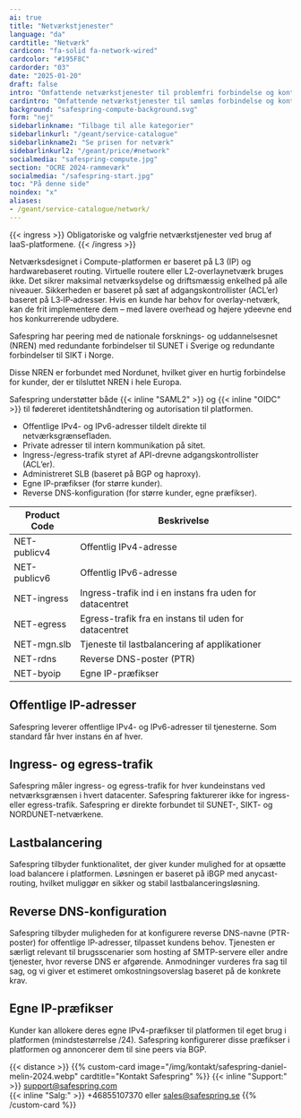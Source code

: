 ```yaml
---
ai: true
title: "Netværkstjenester"
language: "da"
cardtitle: "Netværk"
cardicon: "fa-solid fa-network-wired"
cardcolor: "#195F8C"
cardorder: "03"
date: "2025-01-20"
draft: false
intro: "Omfattende netværkstjenester til problemfri forbindelse og kontrol, herunder offentlige/private IP-adresser, sikker trafikstyring, belastningsudligning og avancerede muligheder for brugere i stor skala."
cardintro: "Omfattende netværkstjenester til sømløs forbindelse og kontrol."
background: "safespring-compute-background.svg"
form: "nej"
sidebarlinkname: "Tilbage til alle kategorier"
sidebarlinkurl: "/geant/service-catalogue"
sidebarlinkname2: "Se prisen for netværk"
sidebarlinkurl2: "/geant/price/#network"
socialmedia: "safespring-compute.jpg"
section: "OCRE 2024-rammeværk"
socialmedia: "/safespring-start.jpg"
toc: "På denne side"
noindex: "x"
aliases:
- /geant/service-catalogue/network/
---
```

{{< ingress >}}
Obligatoriske og valgfrie netværkstjenester ved brug af IaaS-platformene.
{{< /ingress >}}

Netværksdesignet i Compute-platformen er baseret på L3 (IP) og hardwarebaseret routing. Virtuelle routere eller L2-overlaynetværk bruges ikke. Det sikrer maksimal netværksydelse og driftsmæssig enkelhed på alle niveauer. Sikkerheden er baseret på sæt af adgangskontrollister (ACL’er) baseret på L3‑IP‑adresser. Hvis en kunde har behov for overlay-netværk, kan de frit implementere dem – med lavere overhead og højere ydeevne end hos konkurrerende udbydere.

Safespring har peering med de nationale forsknings- og uddannelsesnet (NREN) med redundante forbindelser til SUNET i Sverige og redundante forbindelser til SIKT i Norge.

Disse NREN er forbundet med Nordunet, hvilket giver en hurtig forbindelse for kunder, der er tilsluttet NREN i hele Europa.

Safespring understøtter både {{< inline "SAML2" >}} og {{< inline "OIDC" >}} til fødereret identitetshåndtering og autorisation til platformen.

- Offentlige IPv4- og IPv6-adresser tildelt direkte til netværksgrænsefladen.
- Private adresser til intern kommunikation på sitet.
- Ingress-/egress-trafik styret af API-drevne adgangskontrollister (ACL’er).
- Administreret SLB (baseret på BGP og haproxy).
- Egne IP-præfikser (for større kunder).
- Reverse DNS-konfiguration (for større kunder, egne præfikser).

| Product Code | Beskrivelse                                                  |
| ------------ | ------------------------------------------------------------ |
| NET-publicv4 | Offentlig IPv4-adresse                                       |
| NET-publicv6 | Offentlig IPv6-adresse                                       |
| NET-ingress  | Ingress-trafik ind i en instans fra uden for datacentret     |
| NET-egress   | Egress-trafik fra en instans til uden for datacentret        |
| NET-mgn.slb  | Tjeneste til lastbalancering af applikationer                 |
| NET-rdns     | Reverse DNS-poster (PTR)                                     |
| NET-byoip    | Egne IP-præfikser                                            |

## Offentlige IP-adresser

Safespring leverer offentlige IPv4- og IPv6-adresser til tjenesterne. Som standard får hver instans én af hver.

## Ingress- og egress-trafik

Safespring måler ingress- og egress-trafik for hver kundeinstans ved netværksgrænsen i hvert datacenter. Safespring fakturerer ikke for ingress- eller egress-trafik. Safespring er direkte forbundet til SUNET-, SIKT- og NORDUNET-netværkene.

## Lastbalancering

Safespring tilbyder funktionalitet, der giver kunder mulighed for at opsætte load balancere i platformen. Løsningen er baseret på iBGP med anycast-routing, hvilket muliggør en sikker og stabil lastbalanceringsløsning.

## Reverse DNS-konfiguration

Safespring tilbyder muligheden for at konfigurere reverse DNS-navne (PTR-poster) for offentlige IP-adresser, tilpasset kundens behov. Tjenesten er særligt relevant til brugsscenarier som hosting af SMTP-servere eller andre tjenester, hvor reverse DNS er afgørende. Anmodninger vurderes fra sag til sag, og vi giver et estimeret omkostningsoverslag baseret på de konkrete krav.

## Egne IP-præfikser

Kunder kan allokere deres egne IPv4-præfikser til platformen til eget brug i platformen (mindstestørrelse /24). Safespring konfigurerer disse præfikser i platformen og annoncerer dem til sine peers via BGP.

{{< distance >}}
{{% custom-card image="/img/kontakt/safespring-daniel-melin-2024.webp" cardtitle="Kontakt Safespring" %}}
{{< inline "Support:" >}} support@safespring.com  
{{< inline "Salg:" >}} +46855107370 eller sales@safespring.se
{{% /custom-card %}}